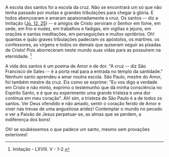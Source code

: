 A escola dos santos foi a escola da cruz. Não se encontrará um só que não tenha passado por muitas e grandes tribulações para chegar à glória. E todos abençoaram e amaram apaixonadamente a cruz. Os santos -- diz a Imitação ([Jo. 12, 25](https://vulgata.online/bible/Jo.12?ed=MS&vfn=MS.Jo.12.25:vs)) -- e amigos de Cristo serviram o Senhor em fome, em sede, em frio e nudez, em trabalhos e fadigas, em vigílias e jejuns, em orações e santas meditações, em perseguições e muitos opróbrios. Oh! quantas e quão graves tribulações padeciam os apóstolos, os mártires. os confessores, as virgens e todos os demais que quiseram seguir as pisadas de Cristo! Pois aborreceram neste mundo suas vidas para as possuírem na eternidade. [^1]

A vida dos santos é um poema de Amor e de dor. "A cruz -- diz São Francisco de Sales -- é a porta real para a entrada no templo da santidade." Nenhum santo aprendeu a amar noutra escola. São Paulo, mestre do Amor, foi também mestre da cruz. Eis como se exprime: "Eu vos digo a verdade em Cristo e não minto, exprimo o testemunho que dá minha consciência no Espírito Santo, e é que eu experimento uma grande tristeza e uma dor contínua em meu coração". Ah! sim, a tristeza de São Paulo é a de todos os santos. Ver Deus ofendido e não amado, sentir o coração ferido de Amor e viver nas trevas de uma angustiosa aridez! Contemplar o mundo no pecado e ver a Paixão de Jesus perpetuar-se, as almas que se perdem, a indiferença dos bons!

Oh! se soubéssemos o que padece um santo, mesmo sem provações exteriores!

[^1]: Imitação - LXVIII. V - 1-2.